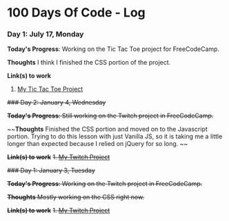 # 100 Days Of Code - Log

### Day 1: July 17, Monday

**Today's Progress**: Working on the Tic Tac Toe project for FreeCodeCamp.

**Thoughts** I think I finished the CSS portion of the project.

**Link(s) to work**
1. [My Tic Tac Toe Project](https://codepen.io/lalov1/pen/81fc81c83a72c3b8fdb55838a9e03e98?editors=1100)

~~### Day 2: January 4, Wednesday~~

~~**Today's Progress**: Still working on the Twitch project in FreeCodeCamp.~~

~~**Thoughts** Finished the CSS portion and moved on to the Javascript portion. Trying to do this lesson with just Vanilla JS, so it is taking me a little longer than expected because I relied on jQuery for so long. ~~

~~**Link(s) to work**~~
~~1. [My Twitch Project](https://codepen.io/lalov1/pen/bZjGvA)~~

~~### Day 1: January 3, Tuesday~~

~~**Today's Progress**: Working on the Twitch project in FreeCodeCamp.~~

~~**Thoughts** Mostly working on the CSS right now.~~

~~**Link(s) to work**~~
~~1. [My Twitch Project](https://codepen.io/lalov1/pen/bZjGvA)~~

